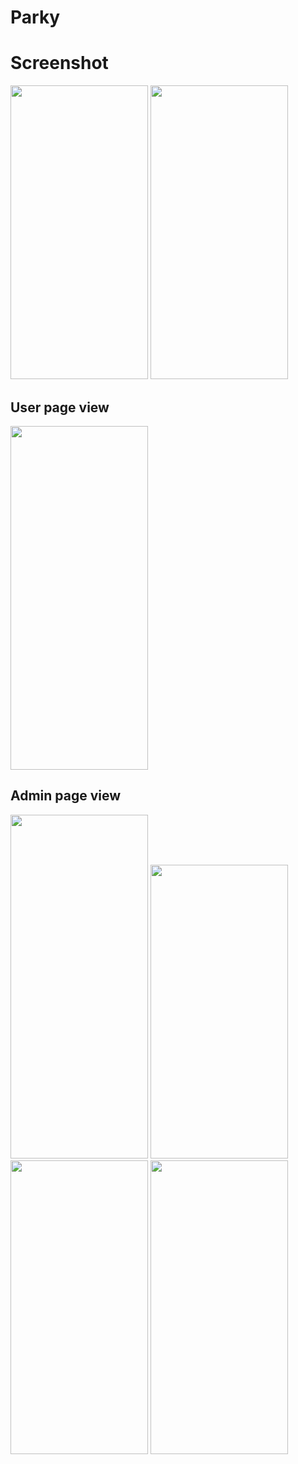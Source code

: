 # Parky

# Screenshot

<img src= "https://github.com/overlogic-universe/parky/assets/129678009/3d6df52a-9b2c-441a-b4fb-3efc6c619231"  height = "470" width = "220"/>
<img src= "https://github.com/overlogic-universe/parky/assets/129678009/192a2130-cf3d-422c-9b33-0bb6d53f857d"  height = "470" width = "220"/>

## User page view
<img src= "https://github.com/overlogic-universe/parky/assets/129678009/522d5485-7be3-46ac-8ce1-b701af77df57"  height = "550" width = "220"/>

## Admin page view
<img src= "https://github.com/overlogic-universe/parky/assets/129678009/b762118e-fd47-419d-91c6-859ea341427a"  height = "550" width = "220"/>
<img src= "https://github.com/overlogic-universe/parky/assets/129678009/e14ef5dc-e23e-4c8c-9e98-7153b1de0e92"  height = "470" width = "220"/>
<img src= "https://github.com/overlogic-universe/parky/assets/129678009/17230d67-7173-4de3-84f9-18780d01a5e4"  height = "470" width = "220"/>
<img src= "https://github.com/overlogic-universe/parky/assets/129678009/8e337194-a96b-4a94-ae78-1e84371ba9ed"  height = "470" width = "220"/>
